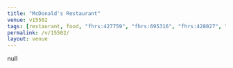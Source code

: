 ```yaml
---
title: "McDonald's Restaurant"
venue: v15502
tags: [restaurant, food, "fhrs:427759", "fhrs:695316", "fhrs:428027", "fhrs:427830", "fhrs:427961", "fhrs:427717", "fhrs:427827", "fhrs:427721", "fhrs:428058", "fhrs:428136", "fhrs:427932", "fhrs:427861", "fhrs:428053", "fhrs:428119", "fhrs:427710"]
permalink: /v/15502/
layout: venue
---
```

null